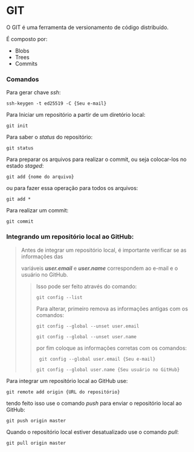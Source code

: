# GIT 

O GIT é uma ferramenta de versionamento de código distribuído.

É composto por:

- Blobs
- Trees
- Commits



### Comandos

 Para gerar chave *ssh*:

```
ssh-keygen -t ed25519 -C {Seu e-mail}
```



Para Iniciar um repositório a partir de um diretório local:

```
git init
```



Para saber o *status* do repositório:

```
git status
```



Para preparar os arquivos para realizar o commit, ou seja colocar-los no estado *staged*:

```
git add {nome do arquivo}
```

ou para fazer essa operação para todos os arquivos:

```
git add *
```



Para realizar um commit:

```
git commit
```



### Integrando um repositório local ao GitHub: 



>Antes de integrar um repositório local, é importante verificar se as informações das
>
>variáveis ***user.email*** e ***user.name*** correspondem ao e-mail e o usuário no GitHub.
>
>
>
>>Isso pode ser feito através do comando:
>>```
>>git config --list
>>```
>>Para alterar, primeiro remova as informações antigas com os comandos:
>>```
>>git config --global --unset user.email
>>```
>>```
>>git config --global --unset user.name
>>```
>>por fim coloque as informações corretas com os comandos:
>>```
>>	git config --global user.email {Seu e-mail}
>>```
>>```
>>git config --global user.name {Seu usuário no GitHub}
>>```





Para integrar um repositório local ao GitHub use:

```
git remote add origin {URL do repositório}
```

tendo feito isso use o comando *push* para enviar o repositório local ao GitHub:

```
git push origin master
```



Quando o repositório local estiver desatualizado use o comando *pull*:

```
git pull origin master 
```

